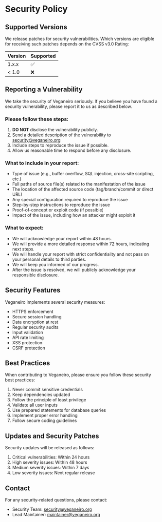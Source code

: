 # Security Policy

## Supported Versions

We release patches for security vulnerabilities. Which versions are eligible for receiving such patches depends on the CVSS v3.0 Rating:

| Version | Supported          |
| ------- | ----------------- |
| 1.x.x   | :white_check_mark: |
| < 1.0   | :x:                |

## Reporting a Vulnerability

We take the security of Veganeiro seriously. If you believe you have found a security vulnerability, please report it to us as described below.

### Please follow these steps:

1. **DO NOT** disclose the vulnerability publicly.
2. Send a detailed description of the vulnerability to [security@veganeiro.org](mailto:security@veganeiro.org)
3. Include steps to reproduce the issue if possible.
4. Allow us reasonable time to respond before any disclosure.

### What to include in your report:

- Type of issue (e.g., buffer overflow, SQL injection, cross-site scripting, etc.)
- Full paths of source file(s) related to the manifestation of the issue
- The location of the affected source code (tag/branch/commit or direct URL)
- Any special configuration required to reproduce the issue
- Step-by-step instructions to reproduce the issue
- Proof-of-concept or exploit code (if possible)
- Impact of the issue, including how an attacker might exploit it

### What to expect:

- We will acknowledge your report within 48 hours.
- We will provide a more detailed response within 72 hours, indicating next steps.
- We will handle your report with strict confidentiality and not pass on your personal details to third parties.
- We will keep you informed of our progress.
- After the issue is resolved, we will publicly acknowledge your responsible disclosure.

## Security Features

Veganeiro implements several security measures:

- HTTPS enforcement
- Secure session handling
- Data encryption at rest
- Regular security audits
- Input validation
- API rate limiting
- XSS protection
- CSRF protection

## Best Practices

When contributing to Veganeiro, please ensure you follow these security best practices:

1. Never commit sensitive credentials
2. Keep dependencies updated
3. Follow the principle of least privilege
4. Validate all user inputs
5. Use prepared statements for database queries
6. Implement proper error handling
7. Follow secure coding guidelines

## Updates and Security Patches

Security updates will be released as follows:

1. Critical vulnerabilities: Within 24 hours
2. High severity issues: Within 48 hours
3. Medium severity issues: Within 7 days
4. Low severity issues: Next regular release

## Contact

For any security-related questions, please contact:
- Security Team: [security@veganeiro.org](mailto:security@veganeiro.org)
- Lead Maintainer: [maintainer@veganeiro.org](mailto:maintainer@veganeiro.org)
